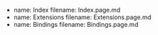 - name: Index
  filename: Index.page.md
- name: Extensions
  filename: Extensions.page.md
- name: Bindings
  filename: Bindings.page.md

